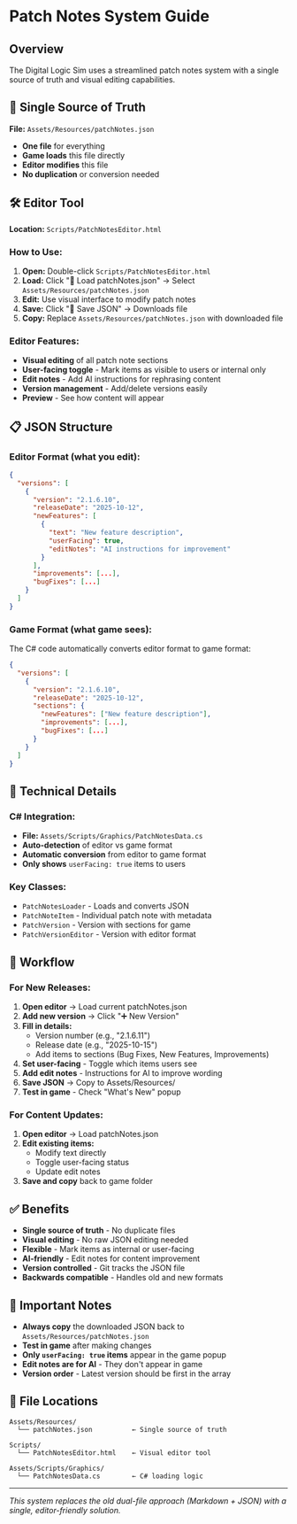 # Patch Notes System Guide

## Overview

The Digital Logic Sim uses a streamlined patch notes system with a single source of truth and visual editing capabilities.

## 🎯 Single Source of Truth

**File:** `Assets/Resources/patchNotes.json`

- **One file** for everything
- **Game loads** this file directly
- **Editor modifies** this file
- **No duplication** or conversion needed

## 🛠️ Editor Tool

**Location:** `Scripts/PatchNotesEditor.html`

### How to Use:

1. **Open:** Double-click `Scripts/PatchNotesEditor.html`
2. **Load:** Click "📁 Load patchNotes.json" → Select `Assets/Resources/patchNotes.json`
3. **Edit:** Use visual interface to modify patch notes
4. **Save:** Click "💾 Save JSON" → Downloads file
5. **Copy:** Replace `Assets/Resources/patchNotes.json` with downloaded file

### Editor Features:

- **Visual editing** of all patch note sections
- **User-facing toggle** - Mark items as visible to users or internal only
- **Edit notes** - Add AI instructions for rephrasing content
- **Version management** - Add/delete versions easily
- **Preview** - See how content will appear

## 📋 JSON Structure

### Editor Format (what you edit):
```json
{
  "versions": [
    {
      "version": "2.1.6.10",
      "releaseDate": "2025-10-12",
      "newFeatures": [
        {
          "text": "New feature description",
          "userFacing": true,
          "editNotes": "AI instructions for improvement"
        }
      ],
      "improvements": [...],
      "bugFixes": [...]
    }
  ]
}
```

### Game Format (what game sees):
The C# code automatically converts editor format to game format:
```json
{
  "versions": [
    {
      "version": "2.1.6.10", 
      "releaseDate": "2025-10-12",
      "sections": {
        "newFeatures": ["New feature description"],
        "improvements": [...],
        "bugFixes": [...]
      }
    }
  ]
}
```

## 🔧 Technical Details

### C# Integration:
- **File:** `Assets/Scripts/Graphics/PatchNotesData.cs`
- **Auto-detection** of editor vs game format
- **Automatic conversion** from editor to game format
- **Only shows** `userFacing: true` items to users

### Key Classes:
- `PatchNotesLoader` - Loads and converts JSON
- `PatchNoteItem` - Individual patch note with metadata
- `PatchVersion` - Version with sections for game
- `PatchVersionEditor` - Version with editor format

## 📝 Workflow

### For New Releases:

1. **Open editor** → Load current patchNotes.json
2. **Add new version** → Click "➕ New Version"
3. **Fill in details:**
   - Version number (e.g., "2.1.6.11")
   - Release date (e.g., "2025-10-15")
   - Add items to sections (Bug Fixes, New Features, Improvements)
4. **Set user-facing** - Toggle which items users see
5. **Add edit notes** - Instructions for AI to improve wording
6. **Save JSON** → Copy to Assets/Resources/
7. **Test in game** - Check "What's New" popup

### For Content Updates:

1. **Open editor** → Load patchNotes.json
2. **Edit existing items:**
   - Modify text directly
   - Toggle user-facing status
   - Update edit notes
3. **Save and copy** back to game folder

## ✅ Benefits

- **Single source of truth** - No duplicate files
- **Visual editing** - No raw JSON editing needed
- **Flexible** - Mark items as internal or user-facing
- **AI-friendly** - Edit notes for content improvement
- **Version controlled** - Git tracks the JSON file
- **Backwards compatible** - Handles old and new formats

## 🚨 Important Notes

- **Always copy** the downloaded JSON back to `Assets/Resources/patchNotes.json`
- **Test in game** after making changes
- **Only `userFacing: true` items** appear in the game popup
- **Edit notes are for AI** - They don't appear in game
- **Version order** - Latest version should be first in the array

## 📁 File Locations

```
Assets/Resources/
  └── patchNotes.json          ← Single source of truth

Scripts/
  └── PatchNotesEditor.html    ← Visual editor tool

Assets/Scripts/Graphics/
  └── PatchNotesData.cs        ← C# loading logic
```

---

*This system replaces the old dual-file approach (Markdown + JSON) with a single, editor-friendly solution.*

